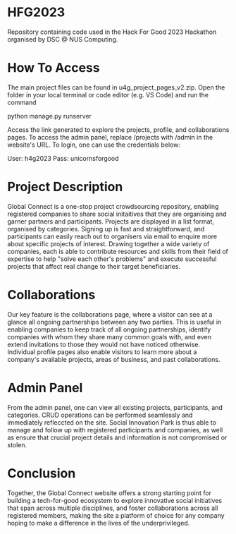 # HFG2023
Repository containing code used in the Hack For Good 2023 Hackathon organised by DSC @ NUS Computing.

# How To Access 
The main project files can be found in u4g_project_pages_v2.zip. Open the folder in your local terminal or code editor (e.g. VS Code) and run the command

python manage.py runserver

Access the link generated to explore the projects, profile, and collaborations pages. To access the admin panel, replace /projects with /admin in the website's URL. To login, one can use the credentials below:

User: h4g2023
Pass: unicornsforgood

# Project Description
Global Connect is a one-stop project crowdsourcing repository, enabling registered companies to share social initaitives that they are organising and garner partners and participants.  Projects are displayed in a list format, organised by categories. Signing up is fast and straightforward, and participants can easily reach out to organisers via email to enquire more about specific projects of interest. Drawing together a wide variety of companies, each is able to contribute resources and skills from their field of expertise to help "solve each other's problems" and execute successful projects that affect real change to their target beneficiaries.

# Collaborations

Our key feature is the collaborations page, where a visitor can see at a glance all ongoing partnerships between any two parties. This is useful in enabling companies to keep track of all ongoing partnerships, identify companies with whom they share many common goals with, and even extend invitations to those they would not have noticed otherwise. Individual profile pages also enable visitors to learn more about a company's available projects, areas of business, and past collaborations.

# Admin Panel
From the admin panel, one can view all existing projects, participants, and categories. CRUD operations can be performed seamlessly and immediately refleccted on the site. Social Innovation Park is thus able to manage and follow up with registered participants and companies, as well as ensure that crucial project details and information is not compromised or stolen.

# Conclusion

Together, the Global Connect website offers a strong starting point for building a tech-for-good ecosystem to explore innovative social initiatives that span across multiple disciplines, and foster collaborations across all registered members, making the site a platform of choice for any company hoping to make a difference in the lives of the underprivileged.
